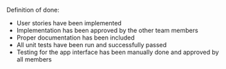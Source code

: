 Definition of done:
- User stories have been implemented
- Implementation has been approved by the other team members
- Proper documentation has been included
- All unit tests have been run and successfully passed
- Testing for the app interface has been manually done and approved by all members

